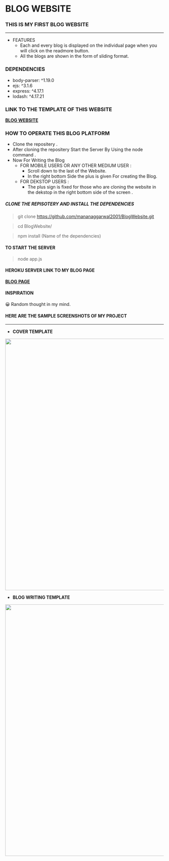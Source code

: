 # BLOG WEBSITE 


### THIS IS MY FIRST BLOG WEBSITE
<HR>


- FEATURES
  + Each and every blog is displayed on the individual page when you 
    will  click on the readmore button.
  + All the blogs are shown in the form of sliding format.

### DEPENDENCIES
- body-parser: ^1.19.0
- ejs: ^3.1.6
- express: ^4.17.1  
- lodash: ^4.17.21  
  
###  LINK TO THE TEMPLATE OF THIS WEBSITE

**[BLOG WEBSITE](https://mananaggarwal2001.github.io/BlogWebsite/)**

### HOW TO OPERATE THIS BLOG PLATFORM 
- Clone the repositery . 
- After cloning the repositery Start the Server By Using the node command .
- Now For Writing the Blog
  + FOR MOBILE USERS OR ANY OTHER MEDIUM USER :
    +  Scroll down to the last of the Website.
    +  In the right bottom Side the plus is given For creating the Blog.
  + FOR DEKSTOP USERS :
    + The plus sign is fixed for those who are cloning the website in the dekstop in the right bottom  side of the screen .
  
##### CLONE THE REPISOTERY AND INSTALL THE DEPENDENCIES   
>  git clone https://github.com/mananaggarwal2001/BlogWebsite.git

>  cd BlogWebsite/

> npm install  (Name of the dependencies)

#### TO START THE SERVER
> node app.js

#### HEROKU SERVER LINK TO MY BLOG PAGE

 **[BLOG PAGE](https://anonymousmanan-2001.herokuapp.com/)**

#### INSPIRATION 
😀 Random thought in my mind. 

#### HERE ARE THE SAMPLE SCREENSHOTS OF MY PROJECT
<hr>

- **COVER TEMPLATE**

<img width="800" src = "https://user-images.githubusercontent.com/75381077/111664849-3691c100-8838-11eb-94a9-c316e6374970.PNG">

- **BLOG WRITING  TEMPLATE**


<img width="800" src = "https://user-images.githubusercontent.com/75381077/111665540-d7807c00-8838-11eb-8538-f2f739242653.PNG">
